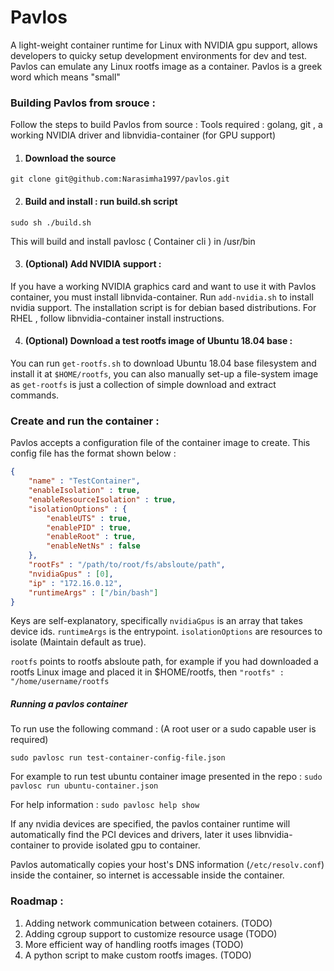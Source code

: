 # Pavlos
A light-weight container runtime for Linux with NVIDIA gpu support, allows developers to quicky setup development environments for dev and test. Pavlos can emulate any Linux rootfs image as a container.
Pavlos is a greek word which means "small"

### Building Pavlos from srouce :
Follow the steps to build Pavlos from source :
Tools required : golang, git , a working NVIDIA driver and libnvidia-container (for GPU support)

1. #### Download the source
```
git clone git@github.com:Narasimha1997/pavlos.git
```

2. #### Build and install : run build.sh script
```
sudo sh ./build.sh
```
This will build and install pavlosc ( Container cli ) in /usr/bin

3. #### (Optional) Add NVIDIA support :
If you have a working NVIDIA graphics card and want to use it with Pavlos container, you must install libnvida-container. Run `add-nvidia.sh` to install nvidia support. The installation script is for debian based distributions. For RHEL , follow libnvidia-container install instructions.

4. #### (Optional) Download a test rootfs image of Ubuntu 18.04 base :
You can run `get-rootfs.sh` to download Ubuntu 18.04 base filesystem and install it at `$HOME/rootfs`, you can also manually set-up a file-system image as `get-rootfs` is just a collection of simple download and extract commands.

### Create and run the container : 
Pavlos accepts a configuration file of the container image to create. This config file has the format shown below : 

```json
{
    "name" : "TestContainer",
    "enableIsolation" : true,
    "enableResourceIsolation" : true,
    "isolationOptions" : {
        "enableUTS" : true,
        "enablePID" : true,
        "enableRoot" : true,
        "enableNetNs" : false
    },
    "rootFs" : "/path/to/root/fs/absloute/path",
    "nvidiaGpus" : [0],
    "ip" : "172.16.0.12",
    "runtimeArgs" : ["/bin/bash"]
}
```
Keys are self-explanatory, specifically `nvidiaGpus` is an array that takes device ids. `runtimeArgs` is the entrypoint. `isolationOptions` are resources to isolate (Maintain default as true).

`rootfs` points to rootfs absloute path, for example if you had downloaded a rootfs Linux image and placed it in $HOME/rootfs, then `"rootfs" : "/home/username/rootfs`

##### Running a pavlos container
To run use the following command : (A root user or a sudo capable user is required)

```
sudo pavlosc run test-container-config-file.json
```

For example to run test ubuntu container image presented in the repo :
`
sudo pavlosc run ubuntu-container.json
`

For help information : 
`
sudo pavlosc help show
`

If any nvidia devices are specified, the pavlos container runtime will automatically find the PCI devices and drivers, later it uses libnvidia-container to provide isolated gpu to container.

Pavlos automatically copies your host's DNS information (`/etc/resolv.conf`) inside the container, so internet is accessable inside the container.

### Roadmap : 
1. Adding network communication between cotainers. (TODO)
2. Adding cgroup support to customize resource usage (TODO)
3. More efficient way of handling rootfs images (TODO)
4. A python script to make custom rootfs images. (TODO)


